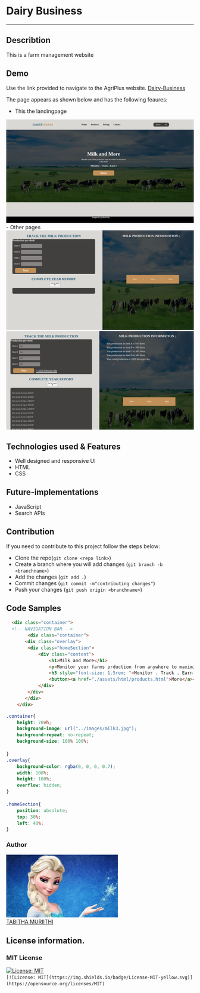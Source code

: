 # Dairy Business
***

## Describtion
This is a farm management website

## Demo
Use the link provided to navigate to the AgriPlus website.
[Dairy-Business](https://sheetabz.github.io/dairy-business/)<br>

The page appears as shown below and has the following feaures:
- This the landingpage
<img src="./assets/images/dairyPage.png">
- Other pages<br>
<img src="./assets/images/page2.png">
<img src="./assets/images/page3.png">


## Technologies used & Features
- Well designed and responsive UI
- HTML
- CSS

## Future-implementations 
- JavaScript
- Search APIs

## Contribution
If you need to contribute to this project follow the steps below:<br>
- Clone the repo(`git clone <repo link>`)
- Create a branch where you will add changes (`git branch -b <branchname>`)
- Add the changes (`git add .`)
- Commit changes (`git commit -m"contributing changes"`)
- Push your changes (`git push origin <branchname>`)

## Code Samples
```Html
  <div class="container">
  <!-- NAVIGATION BAR -->
        <div class="container">
       <div class="overlay">
        <div class="homeSection">
            <div class="content">
                <h1>Milk and More</h1>
                <p>Monitor your farms prduction from anywhere to maximize <br>your profit</p>
                <h3 style="font-size: 1.5rem; ">Monitor . Track . Earn !</h3>
                <button><a href="./assets/html/products.html">More</a></button>
            </div>
        </div>
       </div>
    </div>
```
```Css
.container{
    height: 70vh;
    background-image: url("../images/milk3.jpg");
    background-repeat: no-repeat;
    background-size: 100% 100%;

}
.overlay{
    background-color: rgba(0, 0, 0, 0.7);
    width: 100%;
    height: 100%;
    overflow: hidden;
}

.homeSection{
    position: absolute;
    top: 30%;
    left: 40%;
}
```
### Author
[<img src="./assets/images/profile2.jpg" width="300px">](https://github.com/SheeTabz)<br>
[TABITHA MURIITHI](https://github.com/SheeTabz)

## License information.
### MIT License
[![License: MIT](https://img.shields.io/badge/License-MIT-yellow.svg)](https://opensource.org/licenses/MIT)  
`[![License: MIT](https://img.shields.io/badge/License-MIT-yellow.svg)](https://opensource.org/licenses/MIT)`

